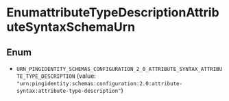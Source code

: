 

# EnumattributeTypeDescriptionAttributeSyntaxSchemaUrn

## Enum


* `URN_PINGIDENTITY_SCHEMAS_CONFIGURATION_2_0_ATTRIBUTE_SYNTAX_ATTRIBUTE_TYPE_DESCRIPTION` (value: `"urn:pingidentity:schemas:configuration:2.0:attribute-syntax:attribute-type-description"`)




